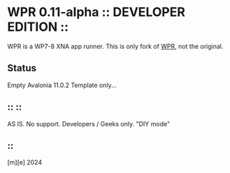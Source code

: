 # WPR 0.11-alpha :: DEVELOPER EDITION ::
WPR is a WP7-8 XNA app runner. This is only fork of [WPR](https://github.com/8212369/WPR), not the original. 

## Status
Empty Avalonia 11.0.2 Template only...


## :: ::
AS IS. No support. Developers / Geeks only. "DIY mode"


## ::
[m][e] 2024

